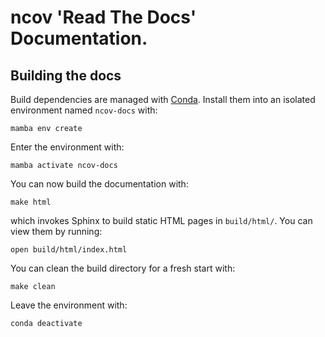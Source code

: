 # ncov 'Read The Docs' Documentation.


## Building the docs

Build dependencies are managed with [Conda](https://conda.io).
Install them
into an isolated environment named `ncov-docs` with:

    mamba env create

Enter the environment with:

    mamba activate ncov-docs

You can now build the documentation with:

    make html

which invokes Sphinx to build static HTML pages in `build/html/`.
You can view them by running:

    open build/html/index.html

You can clean the build directory for a fresh start with:

    make clean

Leave the environment with:

    conda deactivate

